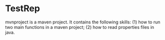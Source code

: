 # TestRep
mvnproject is a maven project. It contains the following skills:
(1) how to run two main functions in a maven project;
(2) how to read properties files in java.